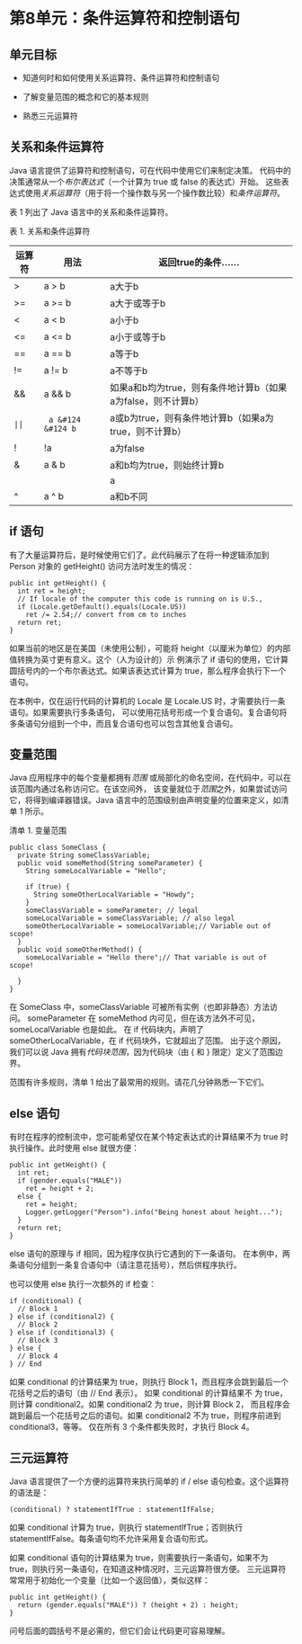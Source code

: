 # 第8单元：条件运算符和控制语句

## 单元目标

* 知道何时和如何使用关系运算符、条件运算符和控制语句

* 了解变量范围的概念和它的基本规则

* 熟悉三元运算符

## 关系和条件运算符

Java 语言提供了运算符和控制语句，可在代码中使用它们来制定决策。
代码中的决策通常从一个*布尔表达式*（一个计算为 true 或 false 的表达式）开始。
这些表达式使用*关系运算符*（用于将一个操作数与另一个操作数比较）和*条件运算符*。

表 1 列出了 Java 语言中的关系和条件运算符。

表 1. 关系和条件运算符

| 运算符 | 用法 | 返回true的条件…… |
| ------ | ------ | ------ |
| > | a > b | a大于b |
| >= | a >= b | a大于或等于b |
| < | a < b | a小于b |
| <= | a <= b | a小于或等于b |
| == | a == b | a等于b |
| != | a != b | a不等于b |
| && | a && b | 如果a和b均为true，则有条件地计算b（如果a为false，则不计算b） |
| <code>&#124;&#124;</code> | <code> a &#124 &#124 b </code> | a或b为true，则有条件地计算b（如果a为true，则不计算b） |
| ! | !a | a为false |
| & | a & b | a和b均为true，则始终计算b |
| | | a | b | 如果a或b为true，则始终计算b |
| ^ | a ^ b | a和b不同 |

## if 语句

有了大量运算符后，是时候使用它们了。此代码展示了在将一种逻辑添加到 Person 对象的 getHeight() 访问方法时发生的情况：

```
public int getHeight() {
  int ret = height;
  // If locale of the computer this code is running on is U.S.,
  if (Locale.getDefault().equals(Locale.US))
    ret /= 2.54;// convert from cm to inches
  return ret;
}
```

如果当前的地区是在美国（未使用公制），可能将 height（以厘米为单位）的内部值转换为英寸更有意义。这个（人为设计的）示
例演示了 if 语句的使用，它计算圆括号内的一个布尔表达式。如果该表达式计算为 true，那么程序会执行下一个语句。

在本例中，仅在运行代码的计算机的 Locale 是 Locale.US 时，才需要执行一条语句。如果需要执行多条语句，
可以使用花括号形成一个复合语句。复合语句将多条语句分组到一个中，而且复合语句也可以包含其他复合语句。

## 变量范围

Java 应用程序中的每个变量都拥有*范围* 或局部化的命名空间，在代码中，可以在该范围内通过名称访问它。在该空间外，
该变量就位于*范围*之外，如果尝试访问它，将得到编译器错误。Java 语言中的范围级别由声明变量的位置来定义，如清单 1 所示。

清单 1. 变量范围

```
public class SomeClass {
  private String someClassVariable;
  public void someMethod(String someParameter) {
    String someLocalVariable = "Hello";
 
    if (true) {
      String someOtherLocalVariable = "Howdy";
    }
    someClassVariable = someParameter; // legal
    someLocalVariable = someClassVariable; // also legal
    someOtherLocalVariable = someLocalVariable;// Variable out of scope!
  }
  public void someOtherMethod() {
    someLocalVariable = "Hello there";// That variable is out of scope!
 
  }
}
```

在 SomeClass 中，someClassVariable 可被所有实例（也即非静态）方法访问。
someParameter 在 someMethod 内可见，但在该方法外不可见，someLocalVariable 也是如此。
在 if 代码块内，声明了 someOtherLocalVariable，在 if 代码块外，它就超出了范围。
出于这个原因，我们可以说 Java 拥有*代码块范围*，因为代码块（由 { 和 } 限定）定义了范围边界。

范围有许多规则，清单 1 给出了最常用的规则。请花几分钟熟悉一下它们。

## else 语句

有时在程序的控制流中，您可能希望仅在某个特定表达式的计算结果不为 true 时执行操作。此时使用 else 就很方便：

```
public int getHeight() {
  int ret;
  if (gender.equals("MALE"))
    ret = height + 2;
  else {
    ret = height;
    Logger.getLogger("Person").info("Being honest about height...");
  }
  return ret;
}
```

else 语句的原理与 if 相同，因为程序仅执行它遇到的下一条语句。
在本例中，两条语句分组到一条复合语句中（请注意花括号），然后供程序执行。

也可以使用 else 执行一次额外的 if 检查：

```
if (conditional) {
  // Block 1
} else if (conditional2) {
  // Block 2
} else if (conditional3) {
  // Block 3
} else {
  // Block 4
} // End
```

如果 conditional 的计算结果为 true，则执行 Block 1，而且程序会跳到最后一个花括号之后的语句（由 // End 表示）。
如果 conditional 的计算结果不 为 true，则计算 conditional2。如果 conditional2 为 true，则计算 Block 2，
而且程序会跳到最后一个花括号之后的语句。如果 conditional2 不为 true，则程序前进到 conditional3，等等。
仅在所有 3 个条件都失败时，才执行 Block 4。

## 三元运算符

Java 语言提供了一个方便的运算符来执行简单的 if / else 语句检查。这个运算符的语法是：

```
(conditional) ? statementIfTrue : statementIfFalse;
```

如果 conditional 计算为 true，则执行 statementIfTrue；否则执行 statementIfFalse。每条语句均不允许采用复合语句形式。

如果 conditional 语句的计算结果为 true，则需要执行一条语句，如果不为 true，则执行另一条语句，在知道这种情况时，三元运算符很方便。
三元运算符常常用于初始化一个变量（比如一个返回值），类似这样：

```
public int getHeight() {
  return (gender.equals("MALE")) ? (height + 2) : height;
}
```

问号后面的圆括号不是必需的，但它们会让代码更可容易理解。









































